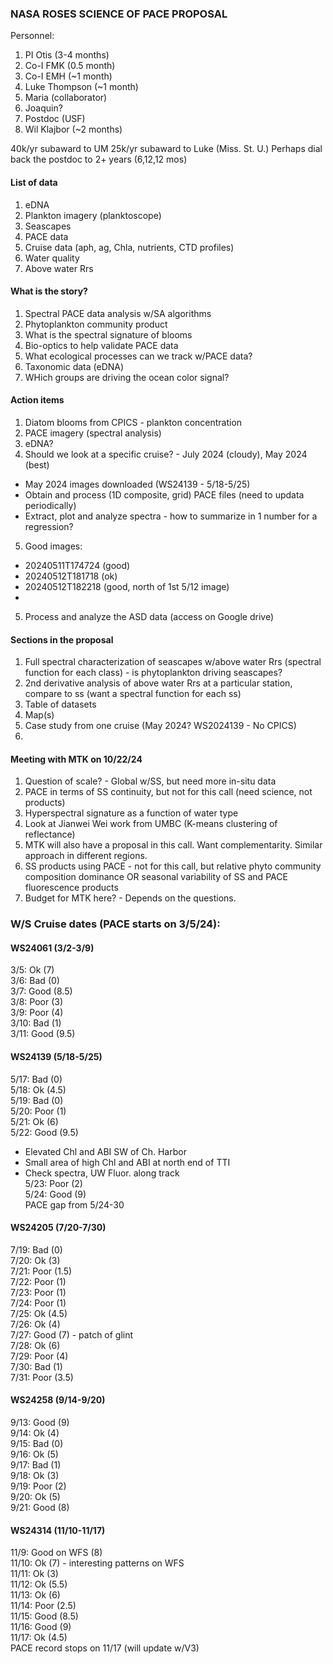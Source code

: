 ### NASA ROSES SCIENCE OF PACE PROPOSAL

Personnel:
1. PI Otis (3-4 months)
2. Co-I FMK (0.5 month)
3. Co-I EMH (~1 month)
4. Luke Thompson (~1 month)
5. Maria (collaborator)
6. Joaquin?
7. Postdoc (USF)
8. Wil Klajbor (~2 months)

40k/yr subaward to UM
25k/yr subaward to Luke (Miss. St. U.)
Perhaps dial back the postdoc to 2+ years (6,12,12 mos)


#### List of data
1. eDNA
2. Plankton imagery (planktoscope)
3. Seascapes
4. PACE data
5. Cruise data (aph, ag, Chla, nutrients, CTD profiles)
6. Water quality
7. Above water Rrs


#### What is the story?
1. Spectral PACE data analysis w/SA algorithms
2. Phytoplankton community product
3. What is the spectral signature of blooms
4. Bio-optics to help validate PACE data
5. What ecological processes can we track w/PACE data?
6. Taxonomic data (eDNA)
7. WHich groups are driving the ocean color signal?


#### Action items
1. Diatom blooms from CPICS - plankton concentration
2. PACE imagery (spectral analysis)
3. eDNA?
4. Should we look at a specific cruise? - July 2024 (cloudy), May 2024 (best)
 - May 2024 images downloaded (WS24139 - 5/18-5/25)
 - Obtain and process (1D composite, grid) PACE files (need to updata periodically)
 - Extract, plot and analyze spectra - how to summarize in 1 number for a regression?
5. Good images:
 - 20240511T174724 (good)
 - 20240512T181718 (ok)
 - 20240512T182218 (good, north of 1st 5/12 image)
 - 

5. Process and analyze the ASD data (access on Google drive)

#### Sections in the proposal
1. Full spectral characterization of seascapes w/above water Rrs (spectral function for each class) - is phytoplankton driving seascapes?
2. 2nd derivative analysis of above water Rrs at a particular station, compare to ss (want a spectral function for each ss)
3. Table of datasets
4. Map(s)
5. Case study from one cruise (May 2024? WS2024139 - No CPICS)
6. 

#### Meeting with MTK on 10/22/24
1. Question of scale? - Global w/SS, but need more in-situ data
2. PACE in terms of SS continuity, but not for this call (need science, not products)
3. Hyperspectral signature as a function of water type
4. Look at Jianwei Wei work from UMBC (K-means clustering of reflectance)
5. MTK will also have a proposal in this call. Want complementarity. Similar approach in different regions.
6. SS products using PACE - not for this call, but relative phyto community composition dominance OR seasonal variability of SS and PACE fluorescence products
7. Budget for MTK here? - Depends on the questions.

### W/S Cruise dates (PACE starts on 3/5/24):
#### WS24061 (3/2-3/9)
3/5: Ok (7)  
3/6: Bad (0)  
3/7: Good (8.5)  
3/8: Poor (3)  
3/9: Poor (4)  
3/10: Bad (1)  
3/11: Good (9.5)  

#### WS24139 (5/18-5/25) 
5/17: Bad (0)  
5/18: Ok (4.5)  
5/19: Bad (0)  
5/20: Poor (1)  
5/21: Ok (6)  
5/22: Good (9.5)
 - Elevated Chl and ABI SW of Ch. Harbor
 - Small area of high Chl and ABI at north end of TTI
 - Check spectra, UW Fluor. along track  
5/23: Poor (2)  
5/24: Good (9)  
PACE gap from 5/24-30  

#### WS24205 (7/20-7/30) 
7/19: Bad (0)  
7/20: Ok (3)  
7/21: Poor (1.5)  
7/22: Poor (1)  
7/23: Poor (1)  
7/24: Poor (1)  
7/25: Ok (4.5)  
7/26: Ok (4)  
7/27: Good (7) - patch of glint  
7/28: Ok (6)  
7/29: Poor (4)  
7/30: Bad (1)  
7/31: Poor (3.5)  

#### WS24258 (9/14-9/20)  
9/13: Good (9)  
9/14: Ok (4)  
9/15: Bad (0)   
9/16: Ok (5)  
9/17: Bad (1)  
9/18: Ok (3)  
9/19: Poor (2)  
9/20: Ok (5)  
9/21: Good (8)  

#### WS24314 (11/10-11/17)
11/9: Good on WFS (8)  
11/10: Ok (7) - interesting patterns on WFS  
11/11: Ok (3)  
11/12: Ok (5.5)  
11/13: Ok (6)  
11/14: Poor (2.5)  
11/15: Good (8.5)  
11/16: Good (9)  
11/17: Ok (4.5)  
PACE record stops on 11/17 (will update w/V3)  


